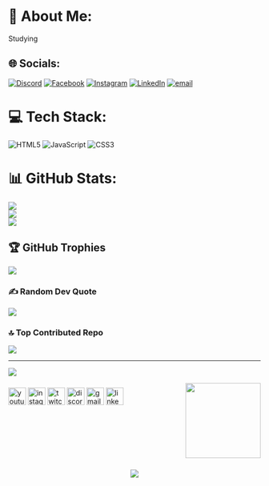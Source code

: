 
# 💫 About Me:
Studying 


## 🌐 Socials:
[![Discord](https://img.shields.io/badge/Discord-%237289DA.svg?logo=discord&logoColor=white)](https://www.facebook.com/MuhammadOwais5261) [![Facebook](https://img.shields.io/badge/Facebook-%231877F2.svg?logo=Facebook&logoColor=white)](https://facebook.com/MuhammadOwais5261) [![Instagram](https://img.shields.io/badge/Instagram-%23E4405F.svg?logo=Instagram&logoColor=white)](https://instagram.com/_owais_asif_) [![LinkedIn](https://img.shields.io/badge/LinkedIn-%230077B5.svg?logo=linkedin&logoColor=white)](https://linkedin.com/in/https://www.linkedin.com/in/muhammad-owais-7175a633b) [![email](https://img.shields.io/badge/Email-D14836?logo=gmail&logoColor=white)](mailto:owais163737@gmail.com) 

# 💻 Tech Stack:
![HTML5](https://img.shields.io/badge/html5-%23E34F26.svg?style=for-the-badge&logo=html5&logoColor=white) ![JavaScript](https://img.shields.io/badge/javascript-%23323330.svg?style=for-the-badge&logo=javascript&logoColor=%23F7DF1E) ![CSS3](https://img.shields.io/badge/css3-%231572B6.svg?style=for-the-badge&logo=css3&logoColor=white)
# 📊 GitHub Stats:
![](https://github-readme-stats.vercel.app/api?username=Owaisgit123&theme=dark&hide_border=false&include_all_commits=false&count_private=false)<br/>
![](https://github-readme-streak-stats.herokuapp.com/?user=Owaisgit123&theme=dark&hide_border=false)<br/>
![](https://github-readme-stats.vercel.app/api/top-langs/?username=Owaisgit123&theme=dark&hide_border=false&include_all_commits=false&count_private=false&layout=compact)

## 🏆 GitHub Trophies
![](https://github-profile-trophy.vercel.app/?username=Owaisgit123&theme=radical&no-frame=false&no-bg=false&margin-w=4)

### ✍️ Random Dev Quote
![](https://quotes-github-readme.vercel.app/api?type=vetical&theme=radical)

### 🔝 Top Contributed Repo
![](https://github-contributor-stats.vercel.app/api?username=Owaisgit123&limit=5&theme=dark&combine_all_yearly_contributions=true)

---
[![](https://visitcount.itsvg.in/api?id=Owaisgit123&icon=9&color=0)](https://visitcount.itsvg.in)

<!-- Proudly created with GPRM ( https://gprm.itsvg.in ) -->
  
<img align="right" height="150" src="https://th.bing.com/th/id/R.8d621f66f551b6a39072473d52280ff0?rik=e50u9UwxacHaPg&riu=http%3a%2f%2fchrisdermody.com%2fcontent%2fimages%2f2017%2f12%2fcoding.gif&ehk=boq%2b5%2f33SSpluRXe%2brhALGmPogKkCN4qQx4z6PRCSQI%3d&risl=&pid=ImgRaw&r=0"  />

###



###

<div align="left">
  <img src="https://img.shields.io/static/v1?message=Youtube&logo=youtube&label=&color=FF0000&logoColor=white&labelColor=&style=for-the-badge" height="35" alt="youtube logo"  />
  <img src="https://img.shields.io/static/v1?message=Instagram&logo=instagram&label=&color=E4405F&logoColor=white&labelColor=&style=for-the-badge" height="35" alt="instagram logo"  />
  <img src="https://img.shields.io/static/v1?message=Twitch&logo=twitch&label=&color=9146FF&logoColor=white&labelColor=&style=for-the-badge" height="35" alt="twitch logo"  />
  <img src="https://img.shields.io/static/v1?message=Discord&logo=discord&label=&color=7289DA&logoColor=white&labelColor=&style=for-the-badge" height="35" alt="discord logo"  />
  <img src="https://img.shields.io/static/v1?message=Gmail&logo=gmail&label=&color=D14836&logoColor=white&labelColor=&style=for-the-badge" height="35" alt="gmail logo"  />
  <img src="https://img.shields.io/static/v1?message=LinkedIn&logo=linkedin&label=&color=0077B5&logoColor=white&labelColor=&style=for-the-badge" height="35" alt="linkedin logo"  />
</div>

###

<br clear="both">

<div align="center">

<h3 align="center">
    <img src="https://readme-typing-svg.herokuapp.com/?font=Righteous&size=25&center=true&vCenter=true&width=500&height=70&duration=4000&lines=Thanks+for+visiting!+✌️;+Shoot+me+a+message+on+LinkedIn!;I'm+always+down+to+collab+:)">
</h3>

